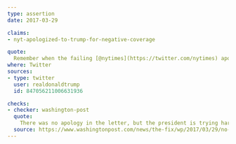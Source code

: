 ```yaml
---
type: assertion
date: 2017-03-29

claims:
- nyt-apologized-to-trump-for-negative-coverage

quote:
  Remember when the failing [@nytimes](https://twitter.com/nytimes) apologized to its subscribers, right after the election, because their coverage was so wrong. Now worse!
where: Twitter
sources:
- type: twitter
  user: realdonaldtrump
  id: 847056211006631936

checks:
- checker: washington-post
  quote:
    There was no apology in the letter, but the president is trying hard to convince voters that there was.
  source: https://www.washingtonpost.com/news/the-fix/wp/2017/03/29/no-the-new-york-times-did-not-apologize-because-its-trump-coverage-was-so-wrong/
---
```

